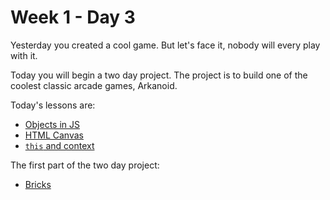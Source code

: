 # Week 1 - Day 3

Yesterday you created a cool game. But let's face it, nobody will every play with it.

Today you will begin a two day project. The project is to build one of the coolest classic arcade games, Arkanoid.

Today's lessons are:
- [Objects in JS](objects.md)
- [HTML Canvas](canvas.md)
- [`this` and context](this.md)

The first part of the two day project:

- [Bricks](bricks1.md)
